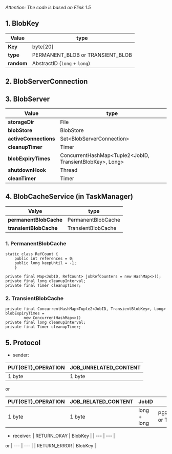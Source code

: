 <!--more-->
*Attention: The code is based on Flink 1.5*
## 1. BlobKey

| Value | type |
| --- | --- |
| **Key** | byte[20] |
| **type** | PERMANENT_BLOB or TRANSIENT_BLOB |
| **random** | AbstractID (```long``` + ```long```) |

## 2. BlobServerConnection

## 3. BlobServer


| Value | type |
| --- | --- |
| **storageDir** | File |
| **blobStore** | BlobStore |
| **activeConnections**  | Set&lt;BlobServerConnection&gt; |
| **cleanupTimer** | Timer |
| **blobExpiryTimes** | ConcurrentHashMap&lt;Tuple2&lt;JobID, TransientBlobKey&gt;, Long&gt; |
| **shutdownHook** | Thread |
| **cleanTimer** | Timer |

## 4. BlobCacheService (in TaskManager)

| Valye | type |
| --- | --- |
| **permanentBlobCache** | PermanentBlobCache |
| **transientBlobCache** | TransientBlobCache |

### 1. PermanentBlobCache
```
static class RefCount {
	public int references = 0;
	public long keepUntil = -1;
	}
	
private final Map<JobID, RefCount> jobRefCounters = new HashMap<>();
private final long cleanupInterval;
private final Timer cleanupTimer;
```
### 2. TransientBlobCache
```
private final ConcurrentHashMap<Tuple2<JobID, TransientBlobKey>, Long> blobExpiryTimes =
		new ConcurrentHashMap<>()
private final long cleanupInterval;
private final Timer cleanupTimer;
```
## 5. Protocol

- sender: 

| PUT(GET)_OPERATION | JOB_UNRELATED_CONTENT |
| --- | --- |
| 1 byte | 1 byte |

or 

| PUT(GET)_OPERATION | JOB_RELATED_CONTENT | JobID | BlobType  |
| --- | --- | --- | --- |
| 1 byte | 1 byte | long + long | PERMANENT_BLOB or TRANSIENT_BLOB |



- receiver:
| RETURN_OKAY | BlobKey |
| --- | --- |

or 
| --- | --- |
| RETURN_ERROR | BlobKey |

